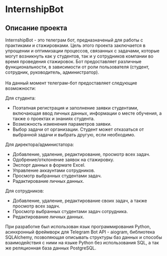 
# InternshipBot

## Описание проекта

InternshipBot - это телеграм бот, предназначеный для работы с практиками и стажировками. Цель этого проекта заключается в упрощении и оптимизации процессов, связанных с задачами, которые могут возникнуть как у студентов, так и у сотрудников компании во время проведения стажировок. Бот предоставляет различные функциональности, в зависимости от роли пользователя (студент, сотрудник, руководитель, администратор).
\
\
На данный момент телеграм-бот предоставляет следующие возможности:

Для студента:
- Поэтапная регистрация и заполнение заявки студентами, включающая ввод личных данных, информации о месте обучения, а также о проектах и знаниях студента.
- Возможность изменения параметров заявки.
- Выбор задачи от организации. Студент может отказаться от выбранной задачи и выбрать другую, если необходимо.

Для директора/администатора:
- Добавление, удаление, редактирование, просмотр всех задач.
- Одобрение/отклонение заявок на стажировку.
- Экспорт данных в формате Excel.
- Управление аккаунтами сотрудников.
- Просмотр выбранных студентами задач.
- Радактирование личных данных.

Для сотрудников:
- Добавление, удаление, редактирование своих задач, а также просмотр всех задач.
- Просмотр выбранных студентами задач сотрудника.
- Редактирование личных данных.

При разработке был использован язык программирования Python, асинхронный фреймворк для Telegram Bot API - aiogram, библиотека SQLAlchemy, позволяющая описывать структуры баз данных и способы взаимодействия с ними на языке Python без использования SQL, а так же реляционная база данных PostgreSQL.
